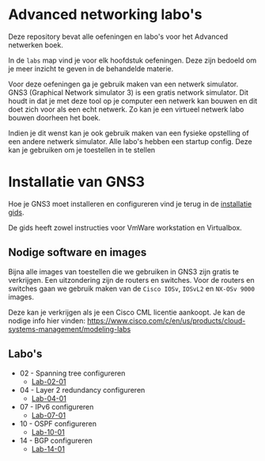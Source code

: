 # Advanced networking labo's

Deze repository bevat alle oefeningen en labo's voor het Advanced netwerken boek. 

In de `labs` map vind je voor elk hoofdstuk oefeningen. Deze zijn bedoeld om je meer inzicht te geven in de behandelde materie.

Voor deze oefeningen ga je gebruik maken van een netwerk simulator. GNS3 (Graphical Network simulator 3) is een gratis network simulator. Dit houdt in dat je met deze tool op je computer een netwerk kan bouwen en dit doet zich voor als een echt netwerk. Zo kan je een virtueel netwerk labo bouwen doorheen het boek.

Indien je dit wenst kan je ook gebruik maken van een fysieke opstelling of een andere netwerk simulator. Alle labo's hebben een startup config. Deze kan je gebruiken om je toestellen in te stellen

# Installatie van GNS3
Hoe je GNS3 moet installeren en configureren vind je terug in de [installatie gids](https://github.com/epiecs/basic-networking-labs/blob/master/installation/gns3.md). 

De gids heeft zowel instructies voor VmWare workstation en Virtualbox.

## Nodige software en images

Bijna alle images van toestellen die we gebruiken in GNS3 zijn gratis te verkrijgen. Een uitzondering zijn de routers en switches. Voor de routers en switches gaan we gebruik maken van de `Cisco IOSv`, `IOSvL2` en `NX-OSv 9000` images. 

Deze kan je verkrijgen als je een Cisco CML licentie aankoopt. Je kan de nodige info hier vinden: https://www.cisco.com/c/en/us/products/cloud-systems-management/modeling-labs

## Labo's

-   02 - Spanning tree configureren
    - [Lab-02-01](labs/hoofdstuk-02/lab-02-01/lab-02-01.md)
-   04 - Layer 2 redundancy configureren
    - [Lab-04-01](labs/hoofdstuk-04/lab-04-01/lab-04-01.md)
-   07 - IPv6 configureren
    - [Lab-07-01](labs/hoofdstuk-07/lab-07-01/lab-07-01.md)
-   10 - OSPF configureren
    - [Lab-10-01](labs/hoofdstuk-10/lab-10-01/lab-10-01.md)
-   14 - BGP configureren
    - [Lab-14-01](labs/hoofdstuk-14/lab-14-01/lab-14-01.md)
